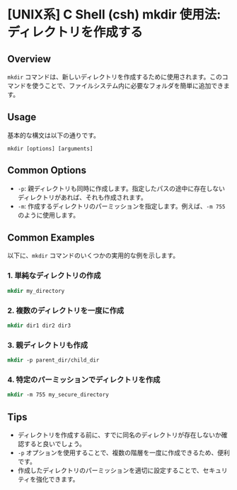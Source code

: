 # [UNIX系] C Shell (csh) mkdir 使用法: ディレクトリを作成する

## Overview
`mkdir` コマンドは、新しいディレクトリを作成するために使用されます。このコマンドを使うことで、ファイルシステム内に必要なフォルダを簡単に追加できます。

## Usage
基本的な構文は以下の通りです。

```
mkdir [options] [arguments]
```

## Common Options
- `-p`: 親ディレクトリも同時に作成します。指定したパスの途中に存在しないディレクトリがあれば、それも作成されます。
- `-m`: 作成するディレクトリのパーミッションを指定します。例えば、`-m 755` のように使用します。

## Common Examples
以下に、`mkdir` コマンドのいくつかの実用的な例を示します。

### 1. 単純なディレクトリの作成
```csh
mkdir my_directory
```

### 2. 複数のディレクトリを一度に作成
```csh
mkdir dir1 dir2 dir3
```

### 3. 親ディレクトリも作成
```csh
mkdir -p parent_dir/child_dir
```

### 4. 特定のパーミッションでディレクトリを作成
```csh
mkdir -m 755 my_secure_directory
```

## Tips
- ディレクトリを作成する前に、すでに同名のディレクトリが存在しないか確認すると良いでしょう。
- `-p` オプションを使用することで、複数の階層を一度に作成できるため、便利です。
- 作成したディレクトリのパーミッションを適切に設定することで、セキュリティを強化できます。